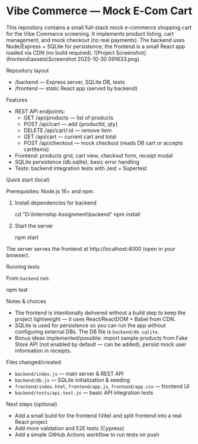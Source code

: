 # Vibe Commerce — Mock E‑Com Cart

This repository contains a small full-stack mock e-commerce shopping cart for the Vibe Commerce screening. It implements product listing, cart management, and mock checkout (no real payments). The backend uses Node/Express + SQLite for persistence; the frontend is a small React app loaded via CDN (no build required).
![Project Screenshot](frontend\assets\Screenshot 2025-10-30 091633.png)

Repository layout

- /backend — Express server, SQLite DB, tests
- /frontend — static React app (served by backend)

Features

- REST API endpoints:
  - GET /api/products — list of products
  - POST /api/cart — add {productId, qty}
  - DELETE /api/cart/:id — remove item
  - GET /api/cart — current cart and total
  - POST /api/checkout — mock checkout (reads DB cart or accepts cartItems)
- Frontend: products grid, cart view, checkout form, receipt modal
- SQLite persistence (db.sqlite), basic error handling
- Tests: backend integration tests with Jest + Supertest

Quick start (local)

Prerequisites: Node.js 16+ and npm.

1. Install dependencies for backend

   cd "D:\\Internship Assignment\\backend"
   npm install

2. Start the server

   npm start

The server serves the frontend at http://localhost:4000 (open in your browser).

Running tests

From `backend` run:

  npm test

Notes & choices

- The frontend is intentionally delivered without a build step to keep the project lightweight — it uses React/ReactDOM + Babel from CDN.
- SQLite is used for persistence so you can run the app without configuring external DBs. The DB file is `backend/db.sqlite`.
- Bonus ideas implemented/possible: import sample products from Fake Store API (not enabled by default — can be added), persist mock user information in receipts.

Files changed/created

- `backend/index.js` — main server & REST API
- `backend/db.js` — SQLite initialization & seeding
- `frontend/index.html`, `frontend/app.js`, `frontend/app.css` — frontend UI
- `backend/tests/api.test.js` — basic API integration tests

Next steps (optional)

- Add a small build for the frontend (Vite) and split frontend into a real React project
- Add more validation and E2E tests (Cypress)
- Add a simple GitHub Actions workflow to run tests on push
